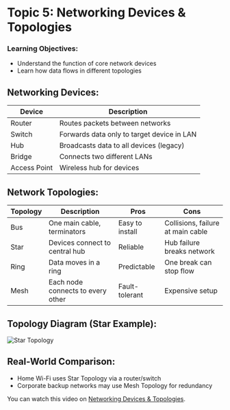 # Topic 5: Networking Devices & Topologies

### Learning Objectives:
* Understand the function of core network devices  
* Learn how data flows in different topologies  

## Networking Devices:
| Device | Description |
|--------|-------------|
| Router | Routes packets between networks |
| Switch | Forwards data only to target device in LAN |
| Hub | Broadcasts data to all devices (legacy) |
| Bridge | Connects two different LANs |
| Access Point | Wireless hub for devices |

## Network Topologies:
| Topology | Description | Pros | Cons |
|----------|-------------|------|------|
| Bus | One main cable, terminators | Easy to install | Collisions, failure at main cable |
| Star | Devices connect to central hub | Reliable | Hub failure breaks network |
| Ring | Data moves in a ring | Predictable | One break can stop flow |
| Mesh | Each node connects to every other | Fault-tolerant | Expensive setup |

## Topology Diagram (Star Example):
![Star Topology](/course-markdowns/Networks/images/star_topology.png)

## Real-World Comparison:
* Home Wi-Fi uses Star Topology via a router/switch  
* Corporate backup networks may use Mesh Topology for redundancy  

You can watch this video on [Networking Devices & Topologies](https://youtu.be/uDulBxDb7GM?si=cAl_9osW67ZC5ONB4).